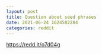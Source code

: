 ```yaml
--- 
layout: post 
title: Question about seed phrases 
date: 2021-06-24 1624582204 
categories: reddit 
--- 
```

https://redd.it/o7d04g